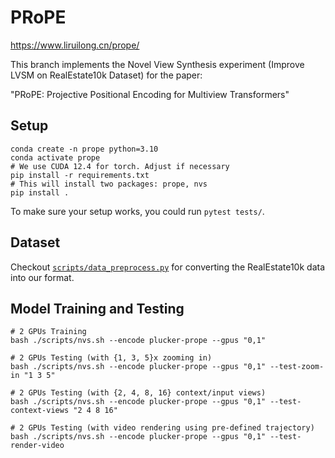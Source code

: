 # PRoPE
https://www.liruilong.cn/prope/

This branch implements the Novel View Synthesis experiment (Improve LVSM on RealEstate10k Dataset) for the paper:

"PRoPE: Projective Positional Encoding for Multiview Transformers"

## Setup

```
conda create -n prope python=3.10
conda activate prope
# We use CUDA 12.4 for torch. Adjust if necessary
pip install -r requirements.txt 
# This will install two packages: prope, nvs
pip install . 
```

To make sure your setup works, you could run `pytest tests/`.

## Dataset

Checkout [`scripts/data_preprocess.py`](scripts/data_preprocess.py) for converting the RealEstate10k data into our format.

## Model Training and Testing

```
# 2 GPUs Training
bash ./scripts/nvs.sh --encode plucker-prope --gpus "0,1"

# 2 GPUs Testing (with {1, 3, 5}x zooming in)
bash ./scripts/nvs.sh --encode plucker-prope --gpus "0,1" --test-zoom-in "1 3 5"

# 2 GPUs Testing (with {2, 4, 8, 16} context/input views)
bash ./scripts/nvs.sh --encode plucker-prope --gpus "0,1" --test-context-views "2 4 8 16"

# 2 GPUs Testing (with video rendering using pre-defined trajectory)
bash ./scripts/nvs.sh --encode plucker-prope --gpus "0,1" --test-render-video
```


